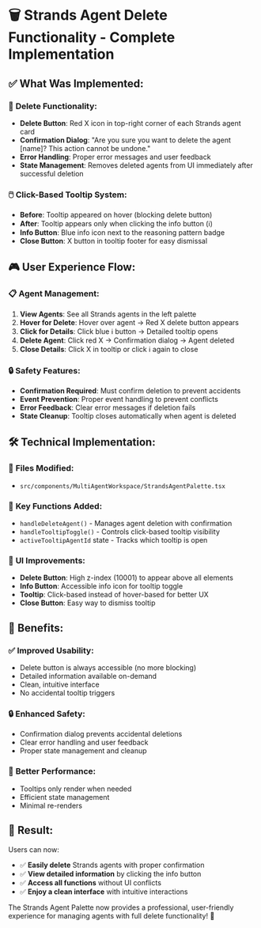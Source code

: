 # 🗑️ Strands Agent Delete Functionality - Complete Implementation

## ✅ **What Was Implemented:**

### 🔧 **Delete Functionality:**
- **Delete Button**: Red X icon in top-right corner of each Strands agent card
- **Confirmation Dialog**: "Are you sure you want to delete the agent [name]? This action cannot be undone."
- **Error Handling**: Proper error messages and user feedback
- **State Management**: Removes deleted agents from UI immediately after successful deletion

### 🖱️ **Click-Based Tooltip System:**
- **Before**: Tooltip appeared on hover (blocking delete button)
- **After**: Tooltip appears only when clicking the info button (ℹ️)
- **Info Button**: Blue info icon next to the reasoning pattern badge
- **Close Button**: X button in tooltip footer for easy dismissal

## 🎮 **User Experience Flow:**

### 📋 **Agent Management:**
1. **View Agents**: See all Strands agents in the left palette
2. **Hover for Delete**: Hover over agent → Red X delete button appears
3. **Click for Details**: Click blue ℹ️ button → Detailed tooltip opens
4. **Delete Agent**: Click red X → Confirmation dialog → Agent deleted
5. **Close Details**: Click X in tooltip or click ℹ️ again to close

### 🔒 **Safety Features:**
- **Confirmation Required**: Must confirm deletion to prevent accidents
- **Event Prevention**: Proper event handling to prevent conflicts
- **Error Feedback**: Clear error messages if deletion fails
- **State Cleanup**: Tooltip closes automatically when agent is deleted

## 🛠️ **Technical Implementation:**

### 📁 **Files Modified:**
- `src/components/MultiAgentWorkspace/StrandsAgentPalette.tsx`

### 🔧 **Key Functions Added:**
- `handleDeleteAgent()` - Manages agent deletion with confirmation
- `handleTooltipToggle()` - Controls click-based tooltip visibility
- `activeTooltipAgentId` state - Tracks which tooltip is open

### 🎨 **UI Improvements:**
- **Delete Button**: High z-index (10001) to appear above all elements
- **Info Button**: Accessible info icon for tooltip toggle
- **Tooltip**: Click-based instead of hover-based for better UX
- **Close Button**: Easy way to dismiss tooltip

## 🎯 **Benefits:**

### ✅ **Improved Usability:**
- Delete button is always accessible (no more blocking)
- Detailed information available on-demand
- Clean, intuitive interface
- No accidental tooltip triggers

### 🔒 **Enhanced Safety:**
- Confirmation dialog prevents accidental deletions
- Clear error handling and user feedback
- Proper state management and cleanup

### 🚀 **Better Performance:**
- Tooltips only render when needed
- Efficient state management
- Minimal re-renders

## 🎉 **Result:**

Users can now:
- ✅ **Easily delete** Strands agents with proper confirmation
- ✅ **View detailed information** by clicking the info button
- ✅ **Access all functions** without UI conflicts
- ✅ **Enjoy a clean interface** with intuitive interactions

The Strands Agent Palette now provides a professional, user-friendly experience for managing agents with full delete functionality! 🚀